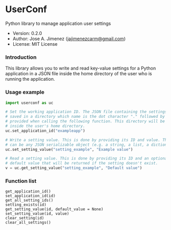 # UserConf
Python library to manage application user settings

- Version: 0.2.0
- Author: Jose A. Jimenez (jajimenezcarm@gmail.com)
- License: MIT License

### Introduction

This library allows you to write and read key-value settings for a Python
application in a JSON file inside the home directory of the user who is running
the application.

### Usage example

```python
import userconf as uc

# Set the working application ID. The JSON file containing the settings will be
# saved in a directory which name is the dot character "." followed by the ID
# provided when calling the following function. This directory will be created
# inside the user's home directory.
uc.set_application_id("exampleapp")

# Write a setting value. This is done by providing its ID and value. The value
# can be any JSON serializable object (e.g. a string, a list, a dictionary...).
uc.set_setting_value("setting_example", "Example value")

# Read a setting value. This is done by providing its ID and an optional
# default value that will be returned if the setting doesn't exist.
v = uc.get_setting_value("setting_example", "Default value")
```

### Function list

```
get_application_id()
set_application_id(id)
get_all_setting_ids()
setting_exists(id)
get_setting_value(id, default_value = None)
set_setting_value(id, value)
clear_setting(id)
clear_all_settings()
```